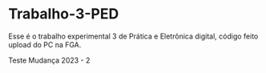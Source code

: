 # Trabalho-3-PED
Esse é o trabalho experimental 3 de Prática e Eletrônica digital, código feito upload do PC na FGA.

Teste Mudança 2023 - 2
